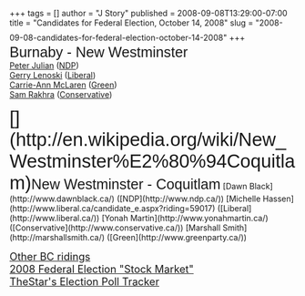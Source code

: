 +++
tags = []
author = "J Story"
published = 2008-09-08T13:29:00-07:00
title = "Candidates for Federal Election, October 14, 2008"
slug = "2008-09-08-candidates-for-federal-election-october-14-2008"
+++
<span style="font-weight: bold;font-family:arial;font-size:180%;">  
<span
style=";font-family:arial;font-size:180%;">[](http://en.wikipedia.org/wiki/Burnaby%E2%80%94New_Westminster)</span></span><span
style=";font-family:arial;font-size:180%;">Burnaby - New
Westminster</span>  
[Peter Julian](http://www.peterjulian.ca/) ([NDP](http://www.ndp.ca/))  
[Gerry Lenoski](http://www.liberal.ca/candidate_e.aspx?riding=59003)
([Liberal](http://www.liberal.ca/))  
[Carrie-Ann
McLaren](http://ridings.greenparty.ca/index.php?module=article&view=272)
([Green](http://www.greenparty.ca/))  
[Sam Rakhra](http://www.samrakhra.ca/)
([Conservative](http://www.conservative.ca/))  
  
<span style="font-size:130%;">  
<span
style=";font-family:arial;font-size:180%;">[](http://en.wikipedia.org/wiki/New_Westminster%E2%80%94Coquitlam)</span></span><span
style=";font-family:arial;font-size:180%;">New Westminster -
Coquitlam</span>  
[Dawn Black](http://www.dawnblack.ca/) ([NDP](http://www.ndp.ca/))  
[Michelle Hassen](http://www.liberal.ca/candidate_e.aspx?riding=59017)
([Liberal](http://www.liberal.ca/))  
[Yonah Martin](http://www.yonahmartin.ca/)
([Conservative](http://www.conservative.ca/))  
[Marshall Smith](http://marshallsmith.ca/)
([Green](http://www.greenparty.ca/))  
  
<span style="font-size:130%;">[Other BC
ridings](http://www.nodice.ca/elections/canada/ridings-britishcolumbia.php)  
[2008 Federal Election "Stock
Market"](http://esm.ubc.ca/CA08/index.php)  
[TheStar's Election Poll
Tracker](http://www.thestar.com/federalelection/article/419595)  
</span>
